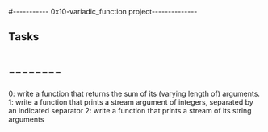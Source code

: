#----------- 0x10-variadic_function project--------------

##                   Tasks
#                   --------
0: write a function that returns the sum of its (varying length of) arguments.
1: write a function that prints a stream argument of integers, separated by
   an indicated separator
2: write a function that prints a stream of its string arguments

